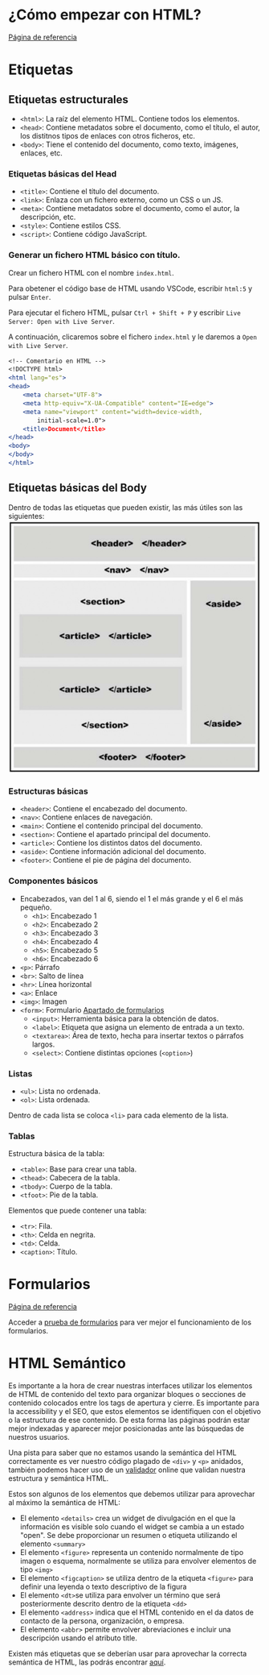 # ¿Cómo empezar con HTML?

[Página de referencia](https://en.wikipedia.org/wiki/HTML_element)

# Etiquetas

## Etiquetas estructurales

* `<html>`: La raíz del elemento HTML. Contiene todos los elementos.
* `<head>`: Contiene metadatos sobre el documento, como el título, el autor, los distitnos tipos de enlaces con otros ficheros, etc.
* `<body>`: Tiene el contenido del documento, como texto, imágenes, enlaces, etc.

### Etiquetas básicas del Head

* `<title>`: Contiene el título del documento.
* `<link>`: Enlaza con un fichero externo, como un CSS o un JS.
* `<meta>`: Contiene metadatos sobre el documento, como el autor, la descripción, etc.
* `<style>`: Contiene estilos CSS.
* `<script>`: Contiene código JavaScript.

### Generar un fichero HTML básico con título.

Crear un fichero HTML con el nombre `index.html`.

Para obetener el código base de HTML usando VSCode, escribir `html:5` y pulsar `Enter`.

Para ejecutar el fichero HTML, pulsar `Ctrl + Shift + P` y escribir `Live Server: Open with Live Server`.

A continuación, clicaremos sobre el fichero `index.html` y le daremos a `Open with Live Server`.

```apache
<!-- Comentario en HTML -->
<!DOCTYPE html>
<html lang="es">
<head>
    <meta charset="UTF-8">
    <meta http-equiv="X-UA-Compatible" content="IE=edge">
    <meta name="viewport" content="width=device-width, 
        initial-scale=1.0">
    <title>Document</title>
</head>
<body>
</body>
</html>
```

## Etiquetas básicas del Body

Dentro de todas las etiquetas que pueden existir, las más útiles son las siguientes:
![E](./assets/estructura_html.jpg)

### Estructuras básicas

* `<header>`: Contiene el encabezado del documento.
* `<nav>`: Contiene enlaces de navegación.
* `<main>`: Contiene el contenido principal del documento.
* `<section>`: Contiene el apartado principal del documento.
* `<article>`: Contiene los distintos datos del documento.
* `<aside>`: Contiene información adicional del documento.
* `<footer>`: Contiene el pie de página del documento.

### Componentes básicos

* Encabezados, van del 1 al 6, siendo el 1 el más grande y el 6 el más pequeño.
  * `<h1>`: Encabezado 1
  * `<h2>`: Encabezado 2
  * `<h3>`: Encabezado 3
  * `<h4>`: Encabezado 4
  * `<h5>`: Encabezado 5
  * `<h6>`: Encabezado 6
* `<p>`: Párrafo
* `<br>`: Salto de línea
* `<hr>`: Línea horizontal
* `<a>`: Enlace
* `<img>`: Imagen
* `<form>`: Formulario [Apartado de formularios](#formularios)
  * `<input>`: Herramienta básica para la obtención de datos.
  * `<label>`: Etiqueta que asigna un elemento de entrada a un texto.
  * `<textarea>`: Área de texto, hecha para insertar textos o párrafos largos.
  * `<select>`: Contiene distintas opciones (`<option>`)

### Listas

* `<ul>`: Lista no ordenada.
* `<ol>`: Lista ordenada.

Dentro de cada lista se coloca `<li>` para cada elemento de la lista.

### Tablas

Estructura básica de la tabla:

* `<table>`: Base para crear una tabla.
* `<thead>`: Cabecera de la tabla.
* `<tbody>`: Cuerpo de la tabla.
* `<tfoot>`: Pie de la tabla.

Elementos que puede contener una tabla:

* `<tr>`: Fila.
* `<th>`: Celda en negrita.
* `<td>`: Celda.
* `<caption>`: Título.

# Formularios

[Página de referencia](https://www.uv.es/~sto/libros/cyberdisk/alice/html/s1_6.htm)

Acceder a [prueba de formularios](./examples/forms.html) para ver mejor el funcionamiento de los formularios.

# HTML Semántico 

Es importante a la hora de crear nuestras interfaces utilizar los elementos de HTML de contenido del texto para organizar bloques o secciones de contenido colocados entre los tags de apertura y cierre. Es importante para la accessibility y el SEO, que estos elementos se identifiquen con el objetivo o la estructura de ese contenido. De esta forma las páginas podrán estar mejor indexadas y aparecer mejor posicionadas ante las búsquedas de nuestros usuarios. 

Una pista para saber que no estamos usando la semántica del HTML correctamente es ver nuestro código plagado de `<div>` y `<p>` anidados, también podemos hacer uso de un [validador](https://validator.w3.org/) online que validan nuestra estructura y semántica HTML. 

Estos son algunos de los elementos que debemos utilizar para aprovechar al máximo la semántica de HTML:

- El elemento `<details>` crea un widget de divulgación en el que la información es visible solo cuando el widget se cambia a un estado "open". Se debe proporcionar un resumen o etiqueta utilizando el elemento `<summary>` 
- El elemento `<figure>` representa un contenido normalmente de tipo imagen o esquema, normalmente se utiliza para envolver elementos de tipo `<img>`
- El elemento `<figcaption>` se utiliza dentro de la etiqueta `<figure>` para definir una leyenda o texto descriptivo de la figura
- El elemento `<dt>`se utiliza para envolver un término que será posteriormente descrito dentro de la etiqueta `<dd>`
- El elemento `<address>` indica que el HTML contenido en el da datos de contacto de la persona, organización, o empresa.
- El elemento `<abbr>` permite envolver abreviaciones e incluir una descripción usando el atributo title.

Existen más etiquetas que se deberían usar para aprovechar la correcta semántica de HTML, las podrás encontrar [aquí](https://developer.mozilla.org/en-US/docs/Web/HTML/Element).